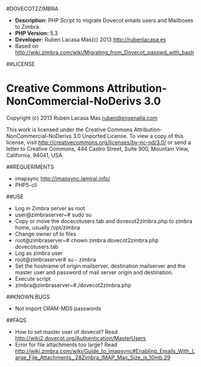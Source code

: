 #DOVECOT2ZIMBRA

+ **Description:** PHP Script to migrate Dovecot emails users and Mailboxes to Zimbra
+ **PHP Version:** 5.3
+ **Developer:** Ruben Lacasa Mas(c) 2013 <http://rubenlacasa.es>
+ Based on http://wiki.zimbra.com/wiki/Migrating_from_Dovecot_passwd_with_bash

##LICENSE

Creative Commons Attribution-NonCommercial-NoDerivs 3.0
=======================================================

Copyright (c) 2013 Ruben Lacasa Mas <ruben@ensenalia.com>

This work is licensed under the Creative Commons Attribution-NonCommercial-NoDerivs 3.0 Unported License.
To view a copy of this license, visit http://creativecommons.org/licenses/by-nc-nd/3.0/ or send a letter
to Creative Commons, 444 Castro Street, Suite 900, Mountain View, California, 94041, USA.

##REQUERIMENTS

+ imapsync http://imapsync.lamiral.info/
+ PHP5-cli

##USE

+ Log in Zimbra server as root
+ user@zimbraserver~# sudo su
+ Copy or move the docecotusers.tab and dovecot2zimbra.php to zimbra home, usually /opt/zimbra
+ Change owner of to files
+ root@zimbraserver~# chown zimbra dovecot2zimbra.php dovecotusers.tab
+ Log as zimbra user
+ root@zimbraserver# su - zimbra
+ Set the hostname of origin mailserver, destination mailserver and the master user and password of mail server origin and destination.
+ Execute script
+ zimbra@zimbraserver~#./dovecot2zimbra.php

##KNOWN BUGS

+ Not import CRAM-MD5 passwords

##FAQS

+ How to set master user of dovecot? Read http://wiki2.dovecot.org/Authentication/MasterUsers
+ Error for file attachments too large? Read http://wiki.zimbra.com/wiki/Guide_to_imapsync#Enabling_Emails_With_Large_File_Attachments_.28Zimbra_IMAP_Max_Size_is_10mb.29
